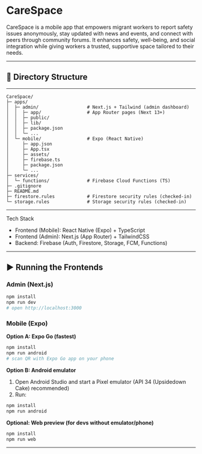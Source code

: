 # CareSpace
CareSpace is a mobile app that empowers migrant workers to report safety issues anonymously, stay updated with news and events, and connect with peers through community forums. It enhances safety, well-being, and social integration while giving workers a trusted, supportive space tailored to their needs.

---
## 📂 Directory Structure
---
```
CareSpace/
├─ apps/
│  ├─ admin/                  # Next.js + Tailwind (admin dashboard)
│  │  ├─ app/                 # App Router pages (Next 13+)
│  │  ├─ public/
│  │  ├─ lib/                 
│  │  ├─ package.json
│  │  └─ ...
│  └─ mobile/                 # Expo (React Native)
│     ├─ app.json
│     ├─ App.tsx
│     ├─ assets/
│     ├─ firebase.ts          
│     ├─ package.json
│     └─ ...
├─ services/
│  └─ functions/              # Firebase Cloud Functions (TS)
├─ .gitignore
├─ README.md
├─ firestore.rules            # Firestore security rules (checked-in)
└─ storage.rules              # Storage security rules (checked-in)
```
---
Tech Stack
- Frontend (Mobile): React Native (Expo) + TypeScript
- Frontend (Admin): Next.js (App Router) + TailwindCSS
- Backend: Firebase (Auth, Firestore, Storage, FCM, Functions)

---
## ▶️ Running the Frontends

### Admin (Next.js)
```bash
npm install
npm run dev
# open http://localhost:3000
```

### Mobile (Expo)

**Option A: Expo Go (fastest)**  
```bash
npm install
npm run android
# scan QR with Expo Go app on your phone
```

**Option B: Android emulator**  
1. Open Android Studio and start a Pixel emulator (API 34 (Upsidedown Cake) recommended)  
2. Run:
```bash
npm install
npm run android
```

**Optional: Web preview (for devs without emulator/phone)**  
```bash
npm install
npm run web
```

---
